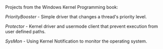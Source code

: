 Projects from the Windows Kernel Programming book:

*PriorityBooster* - Simple driver that changes a thread's priority level.

*Protector* - Kernel driver and usermode client that prevent execution from user defined paths.

*SysMon* - Using Kernel Notification to monitor the operating system.
